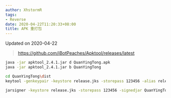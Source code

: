 ```yaml
---
author: XhstormR
tags:
- Reverse
date: 2020-04-22T11:20:33+08:00
title: APK 重打包
---
```


<!--more-->

Updated on 2020-04-22

> https://github.com/iBotPeaches/Apktool/releases/latest

```bash
java -jar apktool_2.4.1.jar d QuanYingTong.apk
java -jar apktool_2.4.1.jar b QuanYingTong
```

```bash
cd QuanYingTong\dist
keytool -genkeypair -keystore release.jks -storepass 123456 -alias release -keyalg RSA -dname "cn=123" -validity 365

jarsigner -keystore release.jks -storepass 123456 -signedjar QuanYingTong_signed.apk QuanYingTong.apk release
```
